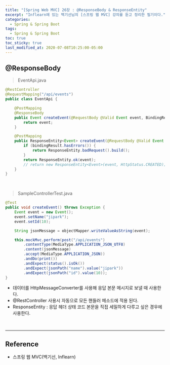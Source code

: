 ```yaml
---
title: "[Spring Web MVC] 26장 : @ResponseBody & ResponseEntity"
excerpt: "Inflearn에 있는 백기선님의 [스프링 웹 MVC] 강의를 듣고 정리한 필기이다."
categories:
  - Spring & Spring Boot
tags:
  - Spring & Spring Boot
toc: true
toc_sticky: true
last_modified_at: 2020-07-08T10:25:00-05:00
---
```


## @ResponseBody

> EventApi.java

```java
@RestController
@RequestMapping("/api/events")
public class EventApi {

    @PostMapping
    @ResponseBody
    public Event createEvent(@RequestBody @Valid Event event, BindingResult bindingResult) {
        return event;
    }

    @PostMapping
    public ResponseEntity<Event> createEvent(@RequestBody @Valid Event event, BindingResult bindingResult) {
        if (bindingResult.hasErrors()) {
            return ResponseEntity.badRequest().build();
        }
        return ResponseEntity.ok(event);
        // return new ResponseEntity<Event>(event, HttpStatus.CREATED);
    }
}
```

<br>

> SampleControllerTest.java

```java
@Test
public void createEvent() throws Exception {
    Event event = new Event();
    event.setName("jipark");
    event.setId(10);

    String jsonMessage = objectMapper.writeValueAsString(event);

    this.mockMvc.perform(post("/api/events")
        .contentType(MediaType.APPLICATION_JSON_UTF8)
        .content(jsonMessage)
        .accept(MediaType.APPLICATION_JSON))
        .andDo(print())
        .andExpect(status().isOk())
        .andExpect(jsonPath("name").value("jipark"))
        .andExpect(jsonPath("id").value(10));
}
```

* 데이터를 HttpMessageConverter를 사용해 응답 본문 메시지로 보낼 때 사용한다.
* @RestController 사용시 자동으로 모든 핸들러 메소드에 적용 된다.
* ResponseEntity : 응답 헤더 상태 코드 본문을 직접 세밀하게 다루고 싶은 경우에 사용한다.

<br>

---

## Reference

*	스프링 웹 MVC(백기선, Inflearn)
